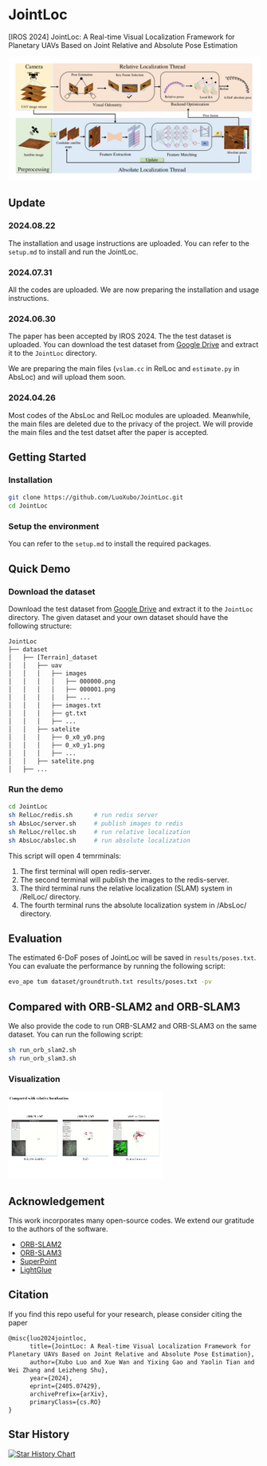 # JointLoc

[IROS 2024] JointLoc: A Real-time Visual Localization Framework for Planetary UAVs Based on Joint Relative and Absolute Pose Estimation

![JointLoc](/figs/pipeline.png)

## Update

### 2024.08.22

The installation and usage instructions are uploaded. You can refer to the `setup.md` to install and run the JointLoc.

### 2024.07.31

All the codes are uploaded. We are now preparing the installation and usage instructions.

### 2024.06.30

The paper has been accepted by IROS 2024. The the test dataset is uploaded. You can download the test dataset from [Google Drive](https://drive.google.com/drive/folders/1yAkHwNPdhbssDJqgm2Jvgculvo8pLQz6?usp=sharing) and extract it to the `JointLoc` directory.

We are preparing the main files (`vslam.cc` in RelLoc and `estimate.py` in AbsLoc) and will upload them soon.

### 2024.04.26

Most codes of the AbsLoc and RelLoc modules are uploaded. Meanwhile, the main files are deleted due to the privacy of the project. We will provide the main files and the test datset after the paper is accepted.

## Getting Started

### Installation

```bash
git clone https://github.com/LuoXubo/JointLoc.git
cd JointLoc
```

### Setup the environment

You can refer to the `setup.md` to install the required packages.

## Quick Demo

### Download the dataset

Download the test dataset from [Google Drive](https://drive.google.com/drive/folders/1yAkHwNPdhbssDJqgm2Jvgculvo8pLQz6?usp=sharing) and extract it to the `JointLoc` directory. The given dataset and your own dataset should have the following structure:

```
JointLoc
├── dataset
│   ├── [Terrain]_dataset
│   │   ├── uav
│   │   │   ├── images
│   │   │   │   ├── 000000.png
│   │   │   │   ├── 000001.png
│   │   │   │   ├── ...
│   │   │   ├── images.txt
│   │   │   ├── gt.txt
│   │   │   ├── ...
│   │   ├── satelite
│   │   │   ├── 0_x0_y0.png
│   │   │   ├── 0_x0_y1.png
│   │   │   ├── ...
│   │   ├── satelite.png
│   ├── ...
```

### Run the demo

```bash
cd JointLoc
sh RelLoc/redis.sh      # run redis server
sh AbsLoc/server.sh     # publish images to redis
sh RelLoc/relloc.sh     # run relative localization
sh AbsLoc/absloc.sh     # run absolute localization
```

This script will open 4 temrminals:

1. The first terminal will open redis-server.
2. The second terminal will publish the images to the redis-server.
3. The third terminal runs the relative localization (SLAM) system in /RelLoc/ directory.
4. The fourth terminal runs the absolute localization system in /AbsLoc/ directory.

## Evaluation

The estimated 6-DoF poses of JointLoc will be saved in `results/poses.txt`. You can evaluate the performance by running the following script:

```bash
evo_ape tum dataset/groundtruth.txt results/poses.txt -pv
```

## Compared with ORB-SLAM2 and ORB-SLAM3

We also provide the code to run ORB-SLAM2 and ORB-SLAM3 on the same dataset. You can run the following script:

```bash
sh run_orb_slam2.sh
sh run_orb_slam3.sh
```

### Visualization

<img src="figs/comp.gif" alt="Comparison">

## Acknowledgement

This work incorporates many open-source codes. We extend our gratitude to the authors of the software.

- [ORB-SLAM2](https://github.com/raulmur/ORB_SLAM2)
- [ORB-SLAM3](https://github.com/UZ-SLAMLab/ORB_SLAM3)
- [SuperPoint](https://github.com/rpautrat/SuperPoint)
- [LightGlue](https://github.com/cvg/LightGlue)

## Citation

If you find this repo useful for your research, please consider citing the paper

```
@misc{luo2024jointloc,
      title={JointLoc: A Real-time Visual Localization Framework for Planetary UAVs Based on Joint Relative and Absolute Pose Estimation},
      author={Xubo Luo and Xue Wan and Yixing Gao and Yaolin Tian and Wei Zhang and Leizheng Shu},
      year={2024},
      eprint={2405.07429},
      archivePrefix={arXiv},
      primaryClass={cs.RO}
}
```

## Star History

[![Star History Chart](https://api.star-history.com/svg?repos=LuoXubo/JointLoc&type=Date)](https://star-history.com/#LuoXubo/JointLoc&Date)
